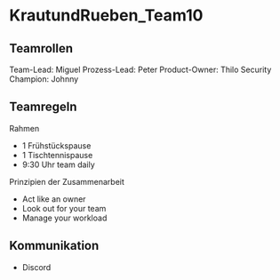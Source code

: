 # KrautundRueben_Team10

## Teamrollen

Team-Lead: Miguel
Prozess-Lead: Peter
Product-Owner: Thilo
Security Champion: Johnny

## Teamregeln

Rahmen
- 1 Frühstückspause
- 1 Tischtennispause
- 9:30 Uhr team daily

Prinzipien der Zusammenarbeit
- Act like an owner
- Look out for your team
- Manage your workload

## Kommunikation

- Discord
